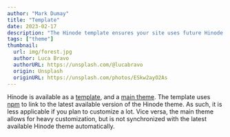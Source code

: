 ```yaml
---
author: "Mark Dumay"
title: "Template"
date: 2023-02-17
description: "The Hinode template ensures your site uses future Hinode updates."
tags: ["theme"]
thumbnail:
  url: img/forest.jpg
  author: Luca Bravo
  authorURL: https://unsplash.com/@lucabravo
  origin: Unsplash
  originURL: https://unsplash.com/photos/ESkw2ayO2As
---
```


Hinode is available as a [template](https://github.com/gethinode/template), and a [main theme](https://github.com/gethinode/hinode). The template uses [npm](https://www.npmjs.com) to link to the latest available version of the Hinode theme. As such, it is less applicable if you plan to customize a lot. Vice versa, the main theme allows for heavy customization, but is not synchronized with the latest available Hinode theme automatically.
